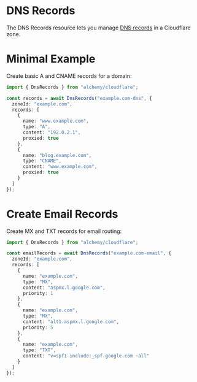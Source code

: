 # DNS Records

The DNS Records resource lets you manage [DNS records](https://developers.cloudflare.com/dns/) in a Cloudflare zone.

# Minimal Example

Create basic A and CNAME records for a domain:

```ts
import { DnsRecords } from "alchemy/cloudflare";

const records = await DnsRecords("example.com-dns", {
  zoneId: "example.com", 
  records: [
    {
      name: "www.example.com",
      type: "A",
      content: "192.0.2.1",
      proxied: true
    },
    {
      name: "blog.example.com", 
      type: "CNAME",
      content: "www.example.com",
      proxied: true
    }
  ]
});
```

# Create Email Records

Create MX and TXT records for email routing:

```ts
import { DnsRecords } from "alchemy/cloudflare";

const emailRecords = await DnsRecords("example.com-email", {
  zoneId: "example.com",
  records: [
    {
      name: "example.com",
      type: "MX", 
      content: "aspmx.l.google.com",
      priority: 1
    },
    {
      name: "example.com",
      type: "MX",
      content: "alt1.aspmx.l.google.com", 
      priority: 5
    },
    {
      name: "example.com",
      type: "TXT",
      content: "v=spf1 include:_spf.google.com ~all"
    }
  ]
});
```